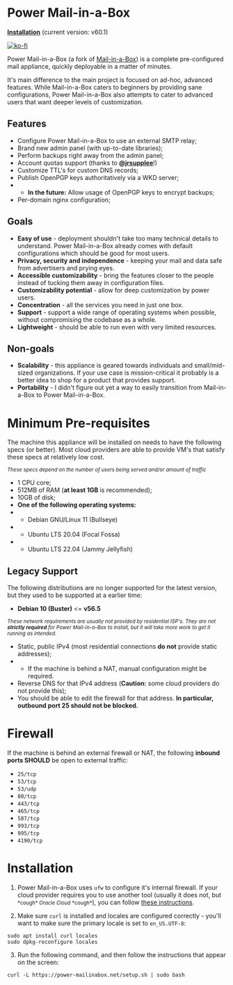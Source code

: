 # Power Mail-in-a-Box
**[Installation](#installation)** (current version: v60.1)

[![ko-fi](https://ko-fi.com/img/githubbutton_sm.svg)](https://ko-fi.com/davness)

Power Mail-in-a-Box (a fork of [Mail-in-a-Box](https://mailinabox.email/)) is a complete pre-configured mail appliance, quickly deployable in a matter of minutes.

It's main difference to the main project is focused on ad-hoc, advanced features. While Mail-in-a-Box caters to beginners by providing sane configurations, Power Mail-in-a-Box also attempts to cater to advanced users that want deeper levels of customization.

## Features
- Configure Power Mail-in-a-Box to use an external SMTP relay;
- Brand new admin panel (with up-to-date libraries);
- Perform backups right away from the admin panel;
- Account quotas support (thanks to **@[jrsupplee](https://github.com/jrsupplee/mailinabox)**!)
- Customize TTL's for custom DNS records;
- Publish OpenPGP keys authoritatively via a WKD server;
- - **In the future:** Allow usage of OpenPGP keys to encrypt backups;
- Per-domain nginx configuration;

## Goals
- **Easy of use** - deployment shouldn't take too many technical details to understand. Power Mail-in-a-Box already comes with default configurations which should be good for most users.
- **Privacy, security and independence** - keeping your mail and data safe from advertisers and prying eyes.
- **Accessible customizability** - bring the features closer to the people instead of tucking them away in configuration files.
- **Customizability potential** - allow for deep customization by power users.
- **Concentration** - all the services you need in just one box.
- **Support** - support a wide range of operating systems when possible, without compromising the codebase as a whole.
- **Lightweight** - should be able to run even with very limited resources.

## Non-goals
- **Scalability** - this appliance is geared towards individuals and small/mid-sized organizations. If your use case is mission-critical it probably is a better idea to shop for a product that provides support.
- **Portability** - I didn't figure out yet a way to easily transition from Mail-in-a-Box to Power Mail-in-a-Box.

# Minimum Pre-requisites
The machine this appliance will be installed on needs to have the following specs (or better). Most cloud providers are able to provide VM's that satisfy these specs at relatively low cost.

<small>_These specs depend on the number of users being served and/or amount of traffic_</small>
- 1 CPU core;
- 512MB of RAM (**at least 1GB** is recommended);
- 10GB of disk;
- **One of the following operating systems:**
- - Debian GNU/Linux 11 (Bullseye)
- - Ubuntu LTS 20.04 (Focal Fossa)
- - Ubuntu LTS 22.04 (Jammy Jellyfish)

## Legacy Support
The following distributions are no longer supported for the latest version, but they used to be supported at a earlier time:
- **Debian 10 (Buster)** <= **v56.5**

<small>_These network requirements are usually not provided by residential ISP's. They are not **strictly required** for Power Mail-in-a-Box to install, but it will take more work to get it running as intended._</small>
- Static, public IPv4 (most residential connections **do not** provide static addresses);
- - If the machine is behind a NAT, manual configuration might be required.
- Reverse DNS for that IPv4 address (**Caution:** some cloud providers do not provide this);
- You should be able to edit the firewall for that address. **In particular, outbound port 25 should not be blocked.**

# Firewall
If the machine is behind an external firewall or NAT, the following **inbound ports SHOULD** be open to external traffic:

- `25/tcp`
- `53/tcp`
- `53/udp`
- `80/tcp`
- `443/tcp`
- `465/tcp`
- `587/tcp`
- `993/tcp`
- `995/tcp`
- `4190/tcp`

# Installation

1. Power Mail-in-a-Box uses `ufw` to configure it's internal firewall. If your cloud provider requires you to use another tool (usually it does not, but <small>\*cough\* _Oracle Cloud_ \*cough\*</small>), you can follow [these instructions](https://github.com/ddavness/power-mailinabox/discussions/21).

2. Make sure `curl` is installed and locales are configured correctly - you'll want to make sure the primary locale is set to `en_US.UTF-8`:
```
sudo apt install curl locales
sudo dpkg-reconfigure locales
```

3. Run the following command, and then follow the instructions that appear on the screen:
```
curl -L https://power-mailinabox.net/setup.sh | sudo bash
```
